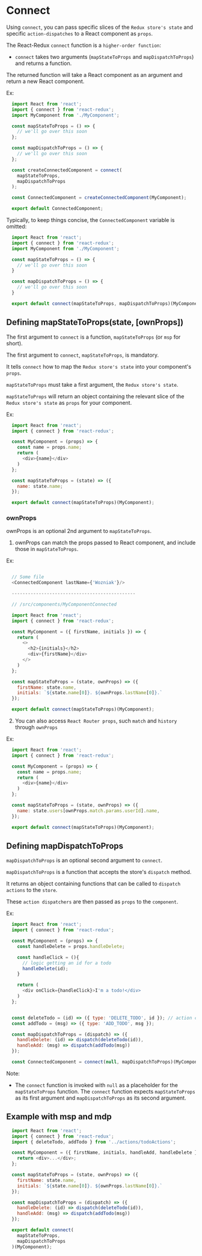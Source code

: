 # Connect

Using `connect`, you can pass specific slices of the `Redux store's state` and specific `action-dispatches` to a React component as `props`.

The React-Redux `connect` function is a `higher-order function`: 

  * `connect` takes two arguments (`mapStateToProps` and `mapDispatchToProps`) and returns a function.

The returned function will take a React component as an argument and return a new React component.




Ex:
```javascript
  import React from 'react';
  import { connect } from 'react-redux';
  import MyComponent from './MyComponent';

  const mapStateToProps = () => {
    // we'll go over this soon
  };

  const mapDispatchToProps = () => {
    // we'll go over this soon
  };

  const createConnectedComponent = connect(
    mapStateToProps,
    mapDispatchToProps
  );

  const ConnectedComponent = createConnectedComponent(MyComponent);

  export default ConnectedComponent;
```


Typically, to keep things concise, the `ConnectedComponent` variable is omitted:

```javascript
  import React from 'react';
  import { connect } from 'react-redux';
  import MyComponent from './MyComponent';

  const mapStateToProps = () => {
    // we'll go over this soon
  }

  const mapDispatchToProps = () => {
    // we'll go over this soon
  }

  export default connect(mapStateToProps, mapDispatchToProps)(MyComponent);
```









## Defining mapStateToProps(state, [ownProps])

The first argument to `connect` is a function, `mapStateToProps` (or `msp` for short).

The first argument to `connect`, `mapStateToProps`, is mandatory.

It tells `connect` how to map the `Redux store's state` into your component's `props`.

`mapStateToProps` must take a first argument, the `Redux store's state`.

`mapStateToProps` will return an object containing the relevant slice of the `Redux store's state` as `props` for your component.





Ex:
```javascript
  import React from 'react';
  import { connect } from 'react-redux';

  const MyComponent = (props) => {
    const name = props.name;
    return (
      <div>{name}</div>
    )
  };

  const mapStateToProps = (state) => ({
    name: state.name;
  });

  export default connect(mapStateToProps)(MyComponent);
```




### ownProps

ownProps is an optional 2nd argument to `mapStateToProps`.



1. ownProps can match the props passed to React component, and include those in `mapStateToProps`.

Ex:
```javascript

  // Some file
  <ConnectedComponent lastName={'Wozniak'}/>

  ----------------------------------------------

  // /src/components/MyComponentConnected

  import React from 'react';
  import { connect } from 'react-redux';

  const MyComponent = ({ firstName, initials }) => {
    return (
      <>
        <h2>{initials}</h2>
        <div>{firstName}</div>
      </>
    )
  };

  const mapStateToProps = (state, ownProps) => ({
    firstName: state.name,
    initials: `${state.name[0]}. ${ownProps.lastName[0]}.`
  });

  export default connect(mapStateToProps)(MyComponent);
```







2. You can also access `React Router props`, such `match` and `history` through `ownProps`

Ex:
```javascript
  import React from 'react';
  import { connect } from 'react-redux';

  const MyComponent = (props) => {
    const name = props.name;
    return (
      <div>{name}</div>
    )
  };

  const mapStateToProps = (state, ownProps) => ({
    name: state.users[ownProps.match.params.userId].name,
  });

  export default connect(mapStateToProps)(MyComponent);
```






## Defining mapDispatchToProps

`mapDispatchToProps` is an optional second argument to `connect`.

`mapDispatchToProps` is a function that accepts the store's `dispatch` method. 

It returns an object containing functions that can be called to `dispatch actions` to the `store`. 

These `action dispatchers` are then passed as `props` to the `component`.


Ex:
```javascript
  import React from 'react';
  import { connect } from 'react-redux';

  const MyComponent = (props) => {
    const handleDelete = props.handleDelete;

    const handleClick = (){
      // logic getting an id for a todo
      handleDelete(id);
    }

    return (
      <div onClick={handleClick}>I'm a todo!</div>
    )
  };


  const deleteTodo = (id) => ({ type: 'DELETE_TODO', id }); // action creators
  const addTodo = (msg) => ({ type: 'ADD_TODO', msg });

  const mapDispatchToProps = (dispatch) => ({
    handleDelete: (id) => dispatch(deleteTodo(id)),
    handleAdd: (msg) => dispatch(addTodo(msg))
  });

  const ConnectedComponent = connect(null, mapDispatchToProps)(MyComponent);
```





Note: 
* The `connect` function is invoked with `null` as a placeholder for the `mapStateToProps` function. The `connect` function expects `mapStateToProps` as its first argument and `mapDispatchToProps` as its second argument.





## Example with msp and mdp

```javascript
  import React from 'react';
  import { connect } from 'react-redux';
  import { deleteTodo, addTodo } from '../actions/todoActions';

  const MyComponent = ({ firstName, initials, handleAdd, handleDelete }) => {
    return <div>...</div>;
  };

  const mapStateToProps = (state, ownProps) => ({
    firstName: state.name,
    initials: `${state.name[0]}. ${ownProps.lastName[0]}.`
  });

  const mapDispatchToProps = (dispatch) => ({
    handleDelete: (id) => dispatch(deleteTodo(id)),
    handleAdd: (msg) => dispatch(addTodo(msg))
  });

  export default connect(
    mapStateToProps,
    mapDispatchToProps
  )(MyComponent);
```